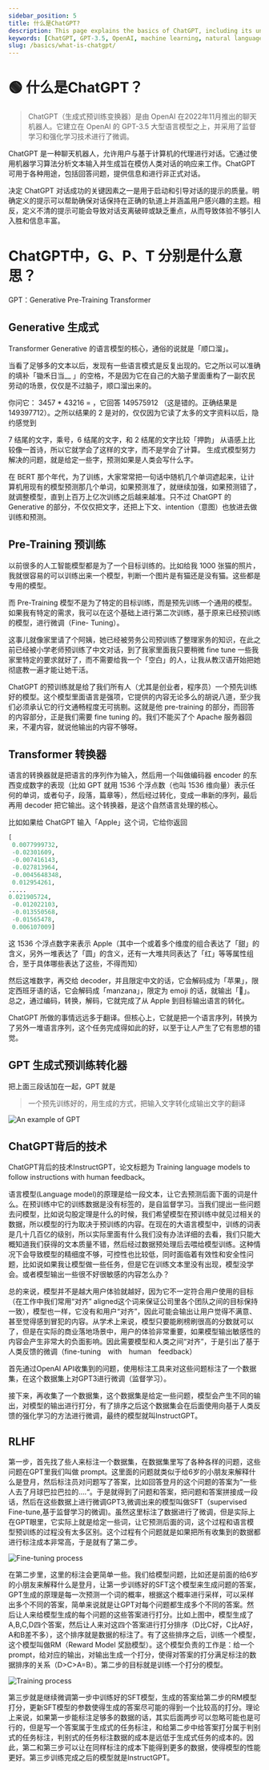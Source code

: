 ```yaml
---
sidebar_position: 5
title: 什么是ChatGPT?
description: This page explains the basics of ChatGPT, including its underlying technologies and how it works.
keywords: [ChatGPT, GPT-3.5, OpenAI, machine learning, natural language processing, AI chatbot]
slug: /basics/what-is-chatgpt/
---
```

# 🟢 什么是ChatGPT？

> ChatGPT（生成式预训练变换器）是由 OpenAI 在2022年11月推出的聊天机器人。它建立在 OpenAI 的 GPT-3.5 大型语言模型之上，并采用了监督学习和强化学习技术进行了微调。
> 

ChatGPT 是一种聊天机器人，允许用户与基于计算机的代理进行对话。它通过使用机器学习算法分析文本输入并生成旨在模仿人类对话的响应来工作。ChatGPT 可用于各种用途，包括回答问题，提供信息和进行非正式对话。

决定 ChatGPT 对话成功的关键因素之一是用于启动和引导对话的提示的质量。明确定义的提示可以帮助确保对话保持在正确的轨道上并涵盖用户感兴趣的主题。相反，定义不清的提示可能会导致对话支离破碎或缺乏重点，从而导致体验不够引人入胜和信息丰富。

# ChatGPT中，G、P、T 分别是什么意思？

GPT：Generative Pre-Training Transformer

## Generative 生成式

Transformer Generative 的语言模型的核心，通俗的说就是「顺口溜」。

当看了足够多的文本以后，发现有一些语言模式是反复出现的。它之所以可以准确的填补「锄禾日当__ 」的空格，不是因为它在自己的大脑子里面重构了一副农民劳动的场景，仅仅是不过脑子，顺口溜出来的。

你问它： 3457 * 43216 = ，它回答 149575912 （这是错的。正确结果是 149397712）。之所以结果的 2 是对的，仅仅因为它读了太多的文字资料以后，隐约感觉到

7 结尾的文字，乘号，6 结尾的文字，和 2 结尾的文字比较「押韵」 从语感上比较像一首诗，所以它就学会了这样的文字，而不是学会了计算。 生成式模型努力解决的问题，就是给定一些字，预测如果是人类会写什么字。

在 BERT 那个年代，为了训练，大家常常把一句话中随机几个单词遮起来，让计算机用现有的模型预测那几个单词，如果预测准了，就继续加强，如果预测错了，就调整模型，直到上百万上亿次训练之后越来越准。只不过 ChatGPT 的 Generative 的部分，不仅仅把文字，还把上下文、intention（意图）也放进去做训练和预测。

## Pre-Training 预训练

以前很多的人工智能模型都是为了一个目标训练的。比如给我 1000 张猫的照片，我就很容易的可以训练出来一个模型，判断一个图片是有猫还是没有猫。这些都是专用的模型。

而 Pre-Training 模型不是为了特定的目标训练，而是预先训练一个通用的模型。如果我有特定的需求，我可以在这个基础上进行第二次训练，基于原来已经预训练的模型，进行微调（Fine- Tuning）。

这事儿就像家里请了个阿姨，她已经被劳务公司预训练了整理家务的知识，在此之前已经被小学老师预训练了中文对话，到了我家里面我只要稍微 fine tune 一些我家里特定的要求就好了，而不需要给我一个「空白」的人，让我从教汉语开始把她彻底教一遍才能让她干活。

ChatGPT 的预训练就是给了我们所有人（尤其是创业者，程序员）一个预先训练好的模型。这个模型里面语言是强项，它提供的内容无论多么的胡说八道，至少我们必须承认它的行文通畅程度无可挑剔。这就是他 pre-training 的部分，而回答的内容部分，正是我们需要 fine tuning 的。我们不能买了个 Apache 服务器回来，不灌内容，就说他输出的内容不够呀。

## Transformer 转换器

语言的转换器就是把语言的序列作为输入，然后用一个叫做编码器 encoder 的东西变成数字的表现（比如 GPT 就用 1536 个浮点数（也叫 1536 维向量）表示任何的单词，或者句子，段落，篇章等），然后经过转化，变成一串新的序列，最后再用 decoder 把它输出。这个转换器，是这个自然语言处理的核心。

比如如果给 ChatGPT 输入「Apple」这个词，它给你返回

```python
[
 0.0077999732,
 -0.02301609,
 -0.007416143,
 -0.027813964,
 -0.0045648348,
 0.012954261,
.....
0.021905724,
 -0.012022103,
 -0.013550568,
 -0.01565478,
 0.006107009]

```

这 1536 个浮点数字来表示 Apple（其中一个或着多个维度的组合表达了「甜」的含义，另外一堆表达了「圆」的含义，还有一大堆共同表达了「红」等等属性组合，至于具体哪些表达了这些，不得而知）

然后这堆数字，再交给 decoder，并且限定中文的话，它会解码成为「苹果」，限定西班牙语的话，它会解码成「manzana」，限定为 emoji 的话，就输出「🍎」。总之，通过编码，转换，解码，它就完成了从 Apple 到目标输出语言的转化。

ChatGPT 所做的事情远远多于翻译。但核心上，它就是把一个语言序列，转换为了另外一堆语言序列，这个任务完成得如此的好，以至于让人产生了它有思想的错觉。

## GPT 生成式预训练转化器

把上面三段话加在一起，GPT 就是

> 一个预先训练好的，用生成的方式，把输入文字转化成输出文字的翻译
> 

![An example of GPT](https://cdn.jsdelivr.net/gh/donttal/imgbed/img/gpt1.png)

## ChatGPT背后的技术

ChatGPT背后的技术InstructGPT，论文标题为 Training language models to follow instructions with human feedback。

语言模型(Language model)的原理是给一段文本，让它去预测后面下面的词是什么。在预训练中它的训练数据是没有标签的，是自监督学习。当我们提出一些问题去问模型，比如说勾股定理是什么的时候，我们希望模型在预训练中就见过相关的数据，所以模型的行为取决于预训练的内容。在现在的大语言模型中，训练的词表是几十几百亿的级别，所以实际里面有什么我们没有办法详细的去看，我们只能大概知道我们获得的文本质量不错，然后经过数据预处理后去喂给模型训练。这种情况下会导致模型的精细度不够，可控性也比较低，同时面临着有效性和安全性问题，比如说如果我让模型做一些任务，但是它在训练文本里没有出现，模型没学会。或者模型输出一些很不好很敏感的内容怎么办？

总的来说，模型并不是越大用户体验就越好，因为它不一定符合用户使用的目标（在工作中我们常用“对齐” aligned这个词来保证公司里各个团队之间的目标保持一致），模型也一样，它没有和用户“对齐”，因此可能会输出让用户觉得不满意、甚至觉得感到冒犯的内容。从学术上来说，模型只要能刷榜刷很高的分数就可以了，但是在实际的商业落地场景中，用户的体验非常重要，如果模型输出敏感性的内容会产生非常大的负面影响。因此需要模型和人类之间“对齐”，于是引出了基于人类反馈的微调（fine-tuning　with　human　feedback）

首先通过OpenAI API收集到的问题，使用标注工具来对这些问题标注了一个数据集，在这个数据集上对GPT3进行微调（监督学习）。

接下来，再收集了一个数据集，这个数据集是给定一些问题，模型会产生不同的输出，对模型的输出进行打分，有了排序之后这个数据集会在后面使用向基于人类反馈的强化学习的方法进行微调，最终的模型就叫InstructGPT。

## RLHF

第一步，首先找了些人来标注一个数据集，在数据集里写了各种各样的问题，这些问题在GPT里我们叫做 prompt。这里面的问题就类似于给6岁的小朋友来解释什么是登月，然后标注员对问题写了答案，比如回答登月的这个问题的答案为“一些人去了月球巴拉巴拉的....“。于是就得到了问题和答案，把问题和答案拼接成一段话，然后在这些数据上进行微调GPT3,微调出来的模型叫做SFT（supervised Fine-tune,基于监督学习的微调)。虽然这里标注了数据进行了微调，但是实际上在GPT眼里，它实际上就是给定一些词，让它预测后面的词，这个过程和语言模型预训练的过程没有太多区别。这个过程有个问题就是如果把所有收集到的数据都进行标注成本非常高，于是就有了第二步。

![Fine-tuning process](https://cdn.jsdelivr.net/gh/donttal/imgbed/img/gpt2.png)

在第二步里，这里的标注会更简单一些。我们给模型问题，比如还是前面的给6岁的小朋友来解释什么是登月，让第一步训练好的SFT这个模型来生成问题的答案，GPT生成的原理是每一次预测一个词的概率，根据这个概率进行采样，可以采样出多个不同的答案，简单来说就是让GPT对每个问题都生成多个不同的答案。然后让人来给模型生成的每个问题的这些答案进行打分。比如上图中，模型生成了A,B,C,D四个答案，然后让人来对这四个答案进行打分排序（D比C好，C比A好，A和B差不多），这个排序就是数据的标注了。有了这些排序之后，训练一个模型，这个模型叫做RM（Reward Model 奖励模型）。这个模型负责的工作是：给一个prompt，给对应的输出，对输出生成一个打分，使得对答案的打分满足标注的数据排序的关系（D>C>A=B）。第二步的目标就是训练一个打分的模型。

![Training process](https://cdn.jsdelivr.net/gh/donttal/imgbed/img/gpt3.png)

第三步就是继续微调第一步中训练好的SFT模型，生成的答案给第二步的RM模型打分，更新SFT模型的参数使得生成的答案尽可能的得到一个比较高的打分。理论上来说，如果第一步能标注足够多的数据的话，其实后面两步可以忽略可能也是可行的，但是写一个答案属于生成式的任务标注，和给第二步中给答案打分属于判别式的任务标注，判别式的任务标注数据的成本是远低于生成式任务的成本的。因此，第二和第三步可以让在同样标注的成本下能得到更多的数据，使得模型的性能更好。第三步训练完成之后的模型就是InstructGPT。